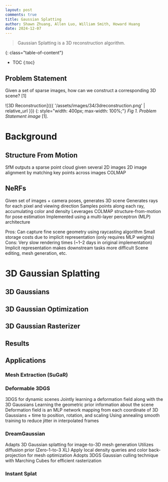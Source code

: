 ```yaml
---
layout: post
comments: true
title: Gaussian Splatting
author: Shawn Zhuang, Allen Luo, William Smith, Howard Huang
date: 2024-12-07
---
```


> Gaussian Splatting is a 3D reconstruction algorithm.

<!--more-->

{: class="table-of-content"}

- TOC
  {:toc}

## Problem Statement

Given a set of sparse images, how can we construct a corresponding 3D scene? [1]

![3D Reconstruction]({{ '/assets/images/34/3dreconstruction.png' | relative_url }})
{: style="width: 400px; max-width: 100%;"}
_Fig 1. Problem Statement image_ [1].

# Background

## Structure From Motion

SfM outputs a sparse point cloud given several 2D images
2D image alignment by matching key points across images
COLMAP

## NeRFs

Given set of images + camera poses, generates 3D scene
Generates rays for each pixel and viewing direction
Samples points along each ray, accumulating color and density
Leverages COLMAP structure-from-motion for pose estimation
Implemented using a multi-layer perceptron (MLP) architecture

Pros:
Can capture fine scene geometry using raycasting algorithm
Small storage costs due to implicit representation (only requires MLP weights)
Cons:
Very slow rendering times (~1–2 days in original implementation)
Implicit representation makes downstream tasks more difficult
Scene editing, mesh generation, etc.

# 3D Gaussian Splatting

## 3D Gaussians

## 3D Gaussian Optimization

## 3D Gaussian Rasterizer

## Results

## Applications

### Mesh Extraction (SuGaR)

### Deformable 3DGS

3DGS for dynamic scenes
Jointly learning a deformation field
along with the 3D Gaussians
Learning the geometric prior information about the scene
Deformation field is an MLP network mapping from
each coordinate of 3D Gaussians + time to position, rotation,
and scaling
Using annealing smooth training to reduce
jitter in interpolated frames

### DreamGaussian

Adapts 3D Gaussian splatting for image-to-3D mesh generation
Utilizes diffusion prior (Zero-1-to-3 XL)
Apply local density queries and color back-projection for mesh optimization
Adopts 3DGS Gaussian culling technique with Marching Cubes for efficient rasterization

### Instant Splat
